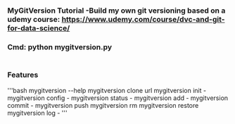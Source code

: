 ### MyGitVersion Tutorial -Build my own git versioning based on a udemy course: https://www.udemy.com/course/dvc-and-git-for-data-science/
### Cmd: python mygitversion.py <option>
### Features
'''bash
mygitversion --help
mygitversion clone url
mygitversion init -
mygitversion config -
mygitversion status -
mygitversion add -
mygitversion commit -
mygitversion push
mygitversion rm
mygitversion restore
mygitversion log -
'''
